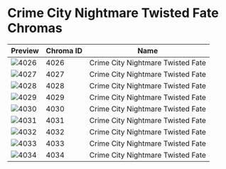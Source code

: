 # Crime City Nightmare Twisted Fate Chromas



| Preview | Chroma ID | Name |
|---------|-----------|------|
| ![4026](https://raw.communitydragon.org/latest/plugins/rcp-be-lol-game-data/global/default/v1/champion-chroma-images/4/4026.png) | 4026 | Crime City Nightmare Twisted Fate |
| ![4027](https://raw.communitydragon.org/latest/plugins/rcp-be-lol-game-data/global/default/v1/champion-chroma-images/4/4027.png) | 4027 | Crime City Nightmare Twisted Fate |
| ![4028](https://raw.communitydragon.org/latest/plugins/rcp-be-lol-game-data/global/default/v1/champion-chroma-images/4/4028.png) | 4028 | Crime City Nightmare Twisted Fate |
| ![4029](https://raw.communitydragon.org/latest/plugins/rcp-be-lol-game-data/global/default/v1/champion-chroma-images/4/4029.png) | 4029 | Crime City Nightmare Twisted Fate |
| ![4030](https://raw.communitydragon.org/latest/plugins/rcp-be-lol-game-data/global/default/v1/champion-chroma-images/4/4030.png) | 4030 | Crime City Nightmare Twisted Fate |
| ![4031](https://raw.communitydragon.org/latest/plugins/rcp-be-lol-game-data/global/default/v1/champion-chroma-images/4/4031.png) | 4031 | Crime City Nightmare Twisted Fate |
| ![4032](https://raw.communitydragon.org/latest/plugins/rcp-be-lol-game-data/global/default/v1/champion-chroma-images/4/4032.png) | 4032 | Crime City Nightmare Twisted Fate |
| ![4033](https://raw.communitydragon.org/latest/plugins/rcp-be-lol-game-data/global/default/v1/champion-chroma-images/4/4033.png) | 4033 | Crime City Nightmare Twisted Fate |
| ![4034](https://raw.communitydragon.org/latest/plugins/rcp-be-lol-game-data/global/default/v1/champion-chroma-images/4/4034.png) | 4034 | Crime City Nightmare Twisted Fate |